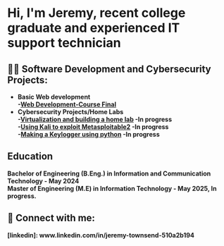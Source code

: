 <h1>Hi, I'm Jeremy, recent college graduate and experienced IT support technician </h1>

<h2>👨‍💻 Software Development and Cybersecurity Projects:</h2>

- <b>Basic Web development<b><br>
  -[Web Development-Course Final](https://github.com/JeremyTCyber/FinalProjectWebDevClass)<br> 
- <b> Cybersecurity Projects/Home Labs</b><br> 
  -[Virtualization and building a home lab]() -In progress <br>
  -[Using Kali to exploit Metasploitable2](https://github.com/JeremyTCyber/MetasploitPractice/blob/main/README.md) -In progress <br>
  -[Making a Keylogger using python]() -In progress <br>

<h2> Education </h2>
Bachelor of Engineering (B.Eng.) in Information and Communication Technology  - May 2024<br>
Master of Engineering (M.E) in Information Technology - May 2025, In progress.<br>



<h2> 🤳 Connect with me:</h2>
[linkedin]: www.linkedin.com/in/jeremy-townsend-510a2b194




